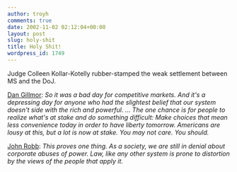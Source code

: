 ```yaml
---
author: troyh
comments: true
date: 2002-11-02 02:12:04+00:00
layout: post
slug: holy-shit
title: Holy Shit!
wordpress_id: 1749
---
```


Judge Colleen Kollar-Kotelly rubber-stamped the weak settlement between MS and the DoJ.

[Dan Gillmor](http://www.siliconvalley.com/mld/siliconvalley/business/columnists/dan_gillmor/ejournal/4423774.htm): _So it was a bad day for competitive markets. And it's a depressing day for anyone who had the slightest belief that our system doesn't side with the rich and powerful. ... The one chance is for people to realize what's at stake and do something difficult: Make choices that mean less convenience today in order to have liberty tomorrow. Americans are lousy at this, but a lot is now at stake. You may not care. You should._

[John Robb](http://jrobb.userland.com/2002/11/01.html#a2786): _This proves one thing.  As a society, we are still in denial about corporate abuses of power.  Law, like any other system is prone to distortion by the views of the people that apply it._
